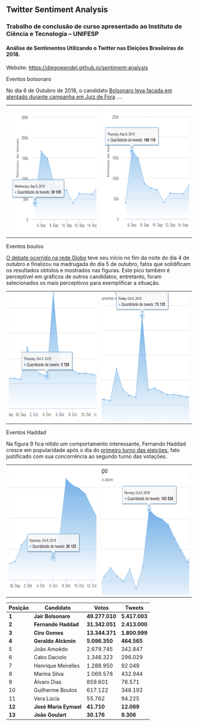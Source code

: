## Twitter Sentiment Analysis

### Trabalho de conclusão de curso apresentado ao Instituto de Ciência e Tecnologia – UNIFESP

#### Análise de Sentimentos Utilizando o Twitter nas Eleições Brasileiras de 2018.

Website: https://diegowendel.github.io/sentiment-analysis





Eventos bolsonaro

No dia 6 de Outubro de 2018, o candidato [Bolsonaro leva facada em atentado durante campanha em Juiz de Fora](https://veja.abril.com.br/politica/bolsonaro-leva-facada-em-atentado-durante-campanha-em-juiz-de-fora/) ....

<table style="width:100%;">
    <tbody>
        <tr>
            <td align="center">
                <img src="docs/img/contagem_bolsonaro_1.png" width="350" height="350"/>
            </td>
            <td align="center">
                <img src="docs/img/contagem_bolsonaro_2.png" width="350" height="350"/>
            </td>
        </tr>
    </tbody>
</table>


Eventos boulos

[O debate ocorrido na rede Globo](https://g1.globo.com/politica/eleicoes/2018/noticia/2018/10/05/veja-a-integra-do-debate-na-globo.ghtml) teve seu início no fim da noite
do dia 4 de outubro e finalizou na madrugada do dia 5 de outubro, fatos que solidificam
os resultados obtidos e mostrados nas figuras. Este pico também é perceptível em gráficos
de outros candidatos, entretanto, foram selecionados os mais perceptivos para exemplificar
a situação.

<table style="width:100%;">
    <tbody>
        <tr>
            <td align="center">
                <img src="docs/img/contagem_boulos_1.png" width="350" height="350"/>
            </td>
            <td align="center">
                <img src="docs/img/contagem_boulos_2.png" width="350" height="350"/>
            </td>
        </tr>
    </tbody>
</table>


Eventos Haddad

Na figura 9 fica nítido um comportamento interessante, Fernando Haddad cresce
em popularidade após o dia do [primeiro turno das eleições](https://g1.globo.com/politica/eleicoes/2018/noticia/eleicoes-2018-datas.ghtml), fato justificado com sua concorrência ao segundo turno das votações.

<table style="width:100%;">
    <tbody>
        <tr>
            <td align="center">
                <img src="docs/img/contagem_haddad_1.png" width="350" height="350"/>
            </td>
            <td align="center">
                <img src="docs/img/contagem_haddad_2.png" width="350" height="350"/>
            </td>
        </tr>
    </tbody>
</table>



<table>
    <thead>
        <th>Posição</th>
        <th>Candidato</th>
        <th>Votos</th>
        <th>Tweets</th>
    </thead>
    <tbody>
        <tr>
            <td><strong>1</strong></td>
            <td><strong>Jair Bolsonaro</strong></td>
            <td><strong>49.277.010</strong></td>
            <td><strong>5.417.003</strong></td>
        </tr>
        <tr>
            <td><strong>2</strong></td>
            <td><strong>Fernando Haddad</strong></td>
            <td><strong>31.342.051</strong></td>
            <td><strong>2.413.000</strong></td>
        </tr>
        <tr>
            <td><strong>3</strong></td>
            <td><strong>Ciro Gomes</strong></td>
            <td><strong>13.344.371</strong></td>
            <td><strong>1.800.999</strong></td>
        </tr>
        <tr>
            <td><strong>4</strong></td>
            <td><strong>Geraldo Alckmin</strong></td>
            <td><strong>5.096.350</strong></td>
            <td><strong>464.565</strong></td>
        </tr>
        <tr>
            <td>5</td>
            <td>João Amoêdo</td>
            <td>2.679.745</td>
            <td>342.847</td>
        </tr>
        <tr>
            <td>6</td>
            <td>Cabo Daciolo</td>
            <td>1.348.323</td>
            <td>296.029</td>
        </tr>
        <tr>
            <td>7</td>
            <td>Henrique Meirelles</td>
            <td>1.288.950</td>
            <td>92.049</td>
        </tr>
        <tr>
            <td>8</td>
            <td>Marina Silva</td>
            <td>1.069.578</td>
            <td>432.944</td>
        </tr>
        <tr>
            <td>9</td>
            <td>Álvaro Dias</td>
            <td>859.601</td>
            <td>76.571</td>
        </tr>
        <tr>
            <td>10</td>
            <td>Guilherme Boulos</td>
            <td>617.122</td>
            <td>348.192</td>
        </tr>
        <tr>
            <td>11</td>
            <td>Vera Lúcia</td>
            <td>55.762</td>
            <td>94.225</td>
        </tr>
        <tr>
            <td><strong>12</strong></td>
            <td><strong>José Maria Eymael</strong></td>
            <td><strong>41.710</strong></td>
            <td><strong>12.069</strong></td>
        </tr>
        <tr>
            <td><strong>13</strong></td>
            <td><strong>João Goulart</strong></td>
            <td><strong>30.176</strong></td>
            <td><strong>9.306</strong></td>
        </tr>
    </tbody>
</table>
